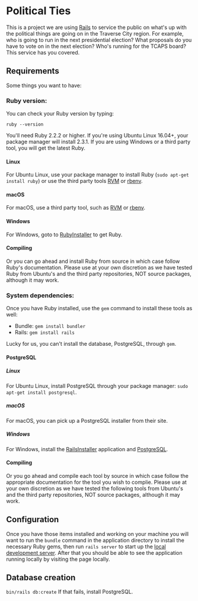 # Political Ties

This is a project we are using [Rails](http://rubyonrails.org) to service the public on what's up with the political things are going on in the Traverse City region. For example, who is going to run in the next presidential election? What proposals do you have to vote on in the next election? Who's running for the TCAPS board? This service has you covered. 

## Requirements
Some things you want to have:

### Ruby version: 
You can check your Ruby version by typing:<br>

`ruby --version`<br>

You'll need Ruby 2.2.2 or higher. If you're using Ubuntu Linux 16.04+, your package manager will install 2.3.1. If you are using Windows or a third party tool, you will get the latest Ruby.

#### Linux
For Ubuntu Linux, use your package manager to install Ruby (`sudo apt-get install ruby`) or use the third party tools [RVM](http://rvm.io/) or [rbenv](https://github.com/rbenv/rbenv).<br>
#### macOS
For macOS, use a third party tool, such as [RVM](http://rvm.io/) or [rbenv](https://github.com/rbenv/rbenv).<br>
#### Windows
For Windows, goto to [RubyInstaller](https://rubyinstaller.org/) to get Ruby.<br>
#### Compiling
Or you can go ahead and install Ruby from source in which case follow Ruby's documentation. Please use at your own discretion as we have tested Ruby from Ubuntu's and the third party repositories, NOT source packages, although it may work.

### System dependencies: 
Once you have Ruby installed, use the `gem` command to install these tools as well:
* Bundle: `gem install bundler`
* Rails: `gem install rails`

Lucky for us, you can't install the database, PostgreSQL, through `gem`.
#### PostgreSQL
##### Linux
For Ubuntu Linux, install PostgreSQL through your package manager: `sudo apt-get install postgresql`.<br>
##### macOS
For macOS, you can pick up a PostgreSQL installer from their site.<br>
##### Windows
For Windows, install the [RailsInstaller](http://railsinstlaler.org) application and [PostgreSQL](http://www.postgresql.org).<br>
#### Compiling
Or you go ahead and compile each tool by source in which case follow the appropriate documentation for the tool you wish to complie. Please use at your own discretion as we have tested the following tools from Ubuntu's and the third party repositories, NOT source packages, although it may work.

## Configuration

Once you have those items installed and working on your machine you will want to run the `bundle` command in the application directory to install the necessary Ruby gems, then run `rails server` to start up the [local development server](http://localhost:3000). After that you should be able to see the application running locally by visiting the page locally.

## Database creation

`bin/rails db:create`
If that fails, install PostgreSQL.
